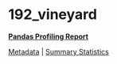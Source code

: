 # 192_vineyard

[**Pandas Profiling Report**](https://epistasislab.github.io/penn-ml-benchmarks/profile/192_vineyard.html)

[Metadata](metadata.yaml) | [Summary Statistics](summary_stats.tsv)
